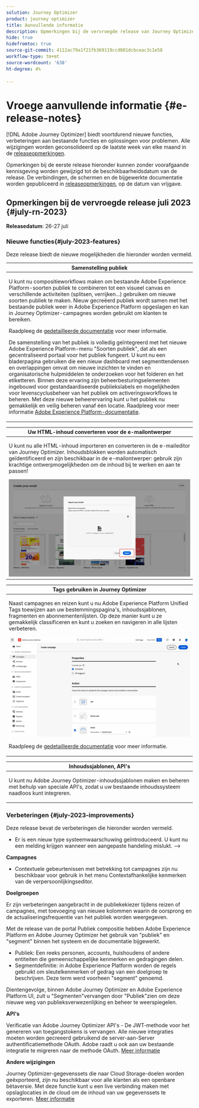 ```yaml
---
solution: Journey Optimizer
product: journey optimizer
title: Aanvullende informatie
description: Opmerkingen bij de vervroegde release van Journey Optimizer
hide: true
hidefromtoc: true
source-git-commit: 4112ac79a1f21fb369119ccd801dcbceac3c1e58
workflow-type: tm+mt
source-wordcount: '638'
ht-degree: 4%

---
```


# Vroege aanvullende informatie {#e-release-notes}

[!DNL Adobe Journey Optimizer] biedt voortdurend nieuwe functies, verbeteringen aan bestaande functies en oplossingen voor problemen. Alle wijzigingen worden geconsolideerd op de laatste week van elke maand in de [releaseopmerkingen](release-notes.md).

Opmerkingen bij de eerste release hieronder kunnen zonder voorafgaande kennisgeving worden gewijzigd tot de beschikbaarheidsdatum van de release. De verbindingen, de schermen en de bijgewerkte documentatie worden gepubliceerd in [releaseopmerkingen](release-notes.md), op de datum van vrijgave.

## Opmerkingen bij de vervroegde release juli 2023 {#july-rn-2023}

**Releasedatum**: 26-27 juli

### Nieuwe functies{#july-2023-features}

Deze release biedt de nieuwe mogelijkheden die hieronder worden vermeld.

<table>
<thead>
<tr>
<th><strong>Samenstelling publiek</strong><br/></th>
</tr>
</thead>
<tbody>
<tr>
<td>
<p>U kunt nu compositieworkflows maken om bestaande Adobe Experience Platform-soorten publiek te combineren tot een visueel canvas en verschillende activiteiten (splitsen, verrijken...) gebruiken om nieuwe soorten publiek te maken. Nieuw gecreëerd publiek wordt samen met het bestaande publiek weer in Adobe Experience Platform opgeslagen en kan in Journey Optimizer-campagnes worden gebruikt om klanten te bereiken.</p>
<p>Raadpleeg de <a href="../audience/get-started-audience-orchestration.md">gedetailleerde documentatie</a> voor meer informatie.</p>
<p>De samenstelling van het publiek is volledig geïntegreerd met het nieuwe Adobe Experience Platform-menu "Soorten publiek", dat als een gecentraliseerd portaal voor het publiek fungeert. U kunt nu een bladerpagina gebruiken die een nieuw dashboard met segmenttendensen en overlappingen omvat om nieuwe inzichten te vinden en organisatorische hulpmiddelen te onderzoeken voor het folderen en het etiketteren. Binnen deze ervaring zijn beheerbesturingselementen ingebouwd voor gestandaardiseerde publiekslabels en mogelijkheden voor levenscyclusbeheer van het publiek om activeringsworkflows te beheren. Met deze nieuwe beheerervaring kunt u het publiek nu gemakkelijk en veilig beheren vanaf één locatie. Raadpleeg voor meer informatie <a href="https://experienceleague.adobe.com/docs/experience-platform/segmentation/ui/overview.html" target="_blank">Adobe Experience Platform-documentatie</a>.</p></p>
</td>
</tr>
</tbody>
</table>

<!--table>
<thead>
<tr>
<th><strong>Direct mail channel</strong><br/></th>
</tr>
</thead>
<tbody>
<tr>
<td>
<p>You can now add direct mail messages in your campaigns. Direct mail is an offline channel that allows you to personalize and generate the files required by direct mail providers to send mail to your customers.</p>
<p>When you prepare a direct mail delivery, Journey Optimizer generates a file including all the targeted profiles and the chosen contact information (postal address for example). You will then be able to send this file to your direct mail provider who will take care of the actual sending.</p>
<img src="assets/do-not-localize/gif-dm.gif"/>
<p>For more information, refer to the <a href="../direct-mail/create-direct-mail.md">detailed documentation</a>.</p>
</tr>
</tbody>
</table-->

<table>
<thead>
<tr>
<th><strong>Uw HTML-inhoud converteren voor de e-mailontwerper</strong><br/></th>
</tr>
</thead>
<tbody>
<tr>
<td>
<p>U kunt nu alle HTML-inhoud importeren en converteren in de e-maileditor van Journey Optimizer. Inhoudsblokken worden automatisch geïdentificeerd en zijn beschikbaar in de e-mailontwerper: gebruik zijn krachtige ontwerpmogelijkheden om de inhoud bij te werken en aan te passen!</p>
<img src="../email/assets/html-imported_2.png">
<!--p>For more information, refer to the <a href="../audience/get-started-audience-orchestration.md">detailed documentation</a>.</p-->
</td>
</tr>
</tbody>
</table>


<table>
<thead>
<tr>
<th><strong>Tags gebruiken in Journey Optimizer</strong><br/></th>
</tr>
</thead>
<tbody>
<tr>
<td>
<p>Naast campagnes en reizen kunt u nu Adobe Experience Platform Unified Tags toewijzen aan uw bestemmingspagina's, inhoudssjablonen, fragmenten en abonnementenlijsten. Op deze manier kunt u ze gemakkelijk classificeren en kunt u zoeken en navigeren in alle lijsten verbeteren. </p>
<img src="assets/do-not-localize/campaigns-tag.gif"/>
<p>Raadpleeg de <a href="../start/search-filter-categorize.md#tags">gedetailleerde documentatie</a> voor meer informatie.</p>
</td>
</tr>
</tbody>
</table>


<table>
<thead>
<tr>
<th><strong>Inhoudssjablonen, API's</strong><br/></th>
</tr>
</thead>
<tbody>
<tr>
<td>
<p>U kunt nu Adobe Journey Optimizer-inhoudssjablonen maken en beheren met behulp van speciale API's, zodat u uw bestaande inhoudssysteem naadloos kunt integreren.</p>
<!--<p>For more information, refer to the <a href="../start/search-filter-categorize.md#tags">detailed documentation</a>.</p>-->
</td>
</tr>
</tbody>
</table>


### Verbeteringen {#july-2023-improvements}

Deze release bevat de verbeteringen die hieronder worden vermeld.

<!--
**Journeys**

* You can now leverage API call responses in custom actions and orchestrate your journey based on these responses.-->
* Er is een nieuw type systeemwaarschuwing geïntroduceerd. U kunt nu een melding krijgen wanneer een aangepaste handeling mislukt.
—>

**Campagnes**

* Contextuele gebeurtenissen met betrekking tot campagnes zijn nu beschikbaar voor gebruik in het menu Contextafhankelijke kenmerken van de verpersoonlijkingseditor.


**Doelgroepen**

Er zijn verbeteringen aangebracht in de publiekekiezer tijdens reizen of campagnes, met toevoeging van nieuwe kolommen waarin de oorsprong en de actualiseringsfrequentie van het publiek worden weergegeven.

Met de release van de portal Publiek compositie hebben Adobe Experience Platform en Adobe Journey Optimizer het gebruik van &quot;publiek&quot; en &quot;segment&quot; binnen het systeem en de documentatie bijgewerkt.

* Publiek: Een reeks personen, accounts, huishoudens of andere entiteiten die gemeenschappelijke kenmerken en gedragingen delen.
* Segmentdefinitie: in Adobe Experience Platform worden de regels gebruikt om sleutelkenmerken of gedrag van een doelgroep te beschrijven. Deze term werd voorheen &quot;segment&quot; genoemd.

Dientengevolge, binnen Adobe Journey Optimizer en Adobe Experience Platform UI, zult u &quot;Segmenten&quot;vervangen door &quot;Publiek&quot;zien om deze nieuwe weg van publieksverwezenlijking en beheer te weerspiegelen.

**API&#39;s**

Verificatie van Adobe Journey Optimizer API&#39;s - De JWT-methode voor het genereren van toegangstokens is vervangen. Alle nieuwe integraties moeten worden gecreeerd gebruikend de server-aan-Server authentificatiemethode OAuth. Adobe raadt u ook aan uw bestaande integratie te migreren naar de methode OAuth. [Meer informatie](https://developer.adobe.com/journey-optimizer-apis/references/authentication/)


**Andere wijzigingen**

Journey Optimizer-gegevenssets die naar Cloud Storage-doelen worden geëxporteerd, zijn nu beschikbaar voor alle klanten als een openbare bètaversie. Met deze functie kunt u een live verbinding maken met opslaglocaties in de cloud om de inhoud van uw gegevenssets te exporteren. [Meer informatie](../data/export-datasets.md)




